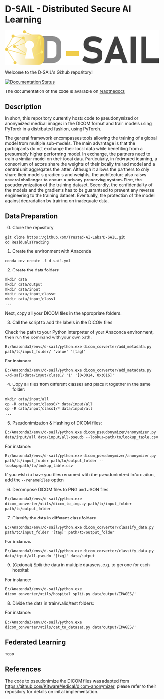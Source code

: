 # D-SAIL - Distributed Secure AI Learning

![D-SAIL](docs/img/d-sail_line.png)

Welcome to the D-SAIL's Github repository!

[![Documentation Status](https://readthedocs.org/projects/d-sail/badge/?version=latest)](https://d-sail.readthedocs.io/en/latest/?badge=latest)

The documentation of the code is available on [readthedocs](https://d-sail.readthedocs.io/en/latest/)

## Description

In short, this repository currently hosts code to pseudonymized or anonymized medical images in the DICOM format and train models using PyTorch in a distributed fashion, using PyTorch. 

The general framework encompasses tools allowing the training of a global model from multiple sub-models. The main advantage is that the participants do not exchange their local data while benefiting from a presumably higher performing model. In exchange, the partners need to train a similar model on their local data. Particularly, in federated learning, a consortium of actors share the weights of their locally trained model and a central unit aggregates the latter. Although it allows the partners to only share their model's gradients and weights, the architecture also raises several challenges to ensure a privacy-preserving system.  First, the pseudonymization of the training dataset. Secondly, the confidentiality of the models and the gradients has to be guaranteed to prevent any reverse engineering to the training dataset. Eventually, the protection of the model against degradation by training on inadequate data.  

## Data Preparation

0. Clone the repository

```
git clone https://github.com/Trusted-AI-Labs/D-SAIL.git
cd ResidualsTracking
```

1. Create the environment with Anaconda

```
conda env create -f d-sail.yml
```

2. Create the data folders

```
mkdir data
mkdir data/output
mkdir data/input
mkdir data/input/class0
mkdir data/input/class1
...
```

Next, copy all your DICOM files in the appropriate folders.

3. Call the script to add the labels in the DICOM files

Check the path to your Python interpreter of your Anaconda environment, then run the command with your own path.

```
E:/Anaconda3/envs/d-sail/python.exe dicom_converter/add_metadata.py path/to/input_folder/ 'value' '[tag]'
```

For instance:
```
E:/Anaconda3/envs/d-sail/python.exe dicom_converter/add_metadata.py ~/d-sail/data/input/class1/ '1' '[0x0014, 0x2016]'
```

4. Copy all files from different classes and place it together in the same folder:

```
mkdir data/input/all
cp -R data/input/class0/* data/input/all
cp -R data/input/class1/* data/input/all
...
```

5. Pseudonimization & Hashing of DICOM files:

```
E:/Anaconda3/envs/d-sail/python.exe dicom_pseudonymizer/anonymizer.py data/input/all data/input/all-pseudo --lookup=path/to/lookup_table.csv
```

For instance:

```
E:/Anaconda3/envs/d-sail/python.exe dicom_pseudonymizer/anonymizer.py path/to/input_folder path/to/output_folder --lookup=path/to/lookup_table.csv
```

If you wish to have you files renamed with the pseudonimized information, add the `--renameFiles` option

6. Decompose DICOM files to PNG and JSON files

```
E:/Anaconda3/envs/d-sail/python.exe dicom_converter/utils/dicom_to_img.py path/to/input_folder path/to/output_folder
```

7. Classify the data in different class folders 

```
E:/Anaconda3/envs/d-sail/python.exe dicom_converter/classify_data.py path/to/input_folder '[tag]' path/to/output_folder
```

For instance:
```
E:/Anaconda3/envs/d-sail/python.exe dicom_converter/classify_data.py data/input/all-pseudo '[tag]' data/output
```

9. (Optional) Split the data in multiple datasets, e.g. to get one for each hospital:

For instance:

```
E:/Anaconda3/envs/d-sail/python.exe dicom_converter/utils/hospital_split.py data/output/IMAGES/'
```

8. Divide the data in train/valid/test folders:

For instance:

```
E:/Anaconda3/envs/d-sail/python.exe dicom_converter/utils/cat_to_dataset.py data/output/IMAGES/'
```

## Federated Learning

`TODO`

## References

The code to pseudonimize the DICOM files was adapted from https://github.com/KitwareMedical/dicom-anonymizer, please refer to their repository for details on initial implementation.
